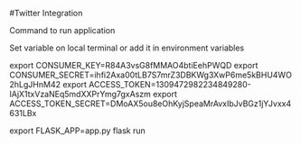 #Twitter Integration

Command to run application

Set variable on local terminal or add it in environment variables

export CONSUMER_KEY=R84A3vsG8fMMAO4btiEehPWQD
export CONSUMER_SECRET=ihfi2Axa00tLB7S7mrZ3DBKWg3XwP6me5kBHU4WO2hLgJHnM42
export ACCESS_TOKEN=1309472982234849280-IAjX1txVzaNEq5mdXXPrYmg7gxAszm
export ACCESS_TOKEN_SECRET=DMoAX5ou8eOhKyjSpeaMrAvxIbJvBGz1jYJvxx4631LBx

export FLASK_APP=app.py
flask run